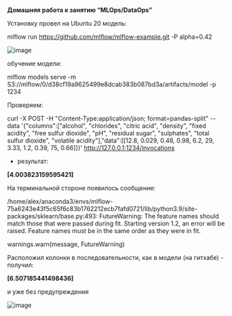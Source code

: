 **Домашняя работа к занятию “MLOps/DataOps”**

Установку провел на Ubuntu 20
модель:

mlflow run https://github.com/mlflow/mlflow-example.git -P alpha=0.42

![image](https://user-images.githubusercontent.com/6259198/178480997-c58829e9-7816-4c4a-a4f7-fef5b527efab.png)

обучение модели:

mlflow models serve -m S3://mlflow/0/d38cf19a9625499e8dcab383b087bd3a/artifacts/model -p 1234

Проверяем:

curl -X POST -H "Content-Type:application/json; format=pandas-split" --data '{"columns":["alcohol", "chlorides", "citric acid", "density", "fixed acidity", "free sulfur dioxide", "pH", "residual sugar", "sulphates", "total sulfur dioxide", "volatile acidity"],"data":[[12.8, 0.029, 0.48, 0.98, 6.2, 29, 3.33, 1.2, 0.39, 75, 0.66]]}' http://127.0.0.1:1234/invocations

- результат:

**[4.003823159595421]**

На терминальной стороне появилось сообщение:

/home/alex/anaconda3/envs/mlflow-75a6243e43f5c65f6c83b1762212ecb7fafd0721/lib/python3.9/site-packages/sklearn/base.py:493: FutureWarning: The feature names should match those that were passed during fit. Starting version 1.2, an error will be raised.
Feature names must be in the same order as they were in fit.

  warnings.warn(message, FutureWarning)


Расположил колонки в последовательности, как в модели (на гитхабе) - получил:

**[6.507185441498436]**

и уже без предупреждения

![image](https://user-images.githubusercontent.com/6259198/178483569-c2aca38a-70b9-49d9-b799-b7bae88352d4.png)
